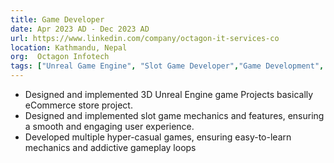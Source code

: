 ```yaml
---
title: Game Developer
date: Apr 2023 AD - Dec 2023 AD
url: https://www.linkedin.com/company/octagon-it-services-co
location: Kathmandu, Nepal
org:  Octagon Infotech 
tags: ["Unreal Game Engine", "Slot Game Developer","Game Development", "Unity", "VR Game Developer" ]
---
```


- Designed and implemented 3D Unreal Engine game Projects basically eCommerce
  store project.
- Designed and implemented slot game mechanics and features, ensuring a smooth
  and engaging user experience.
- Developed multiple hyper-casual games, ensuring easy-to-learn mechanics and
  addictive gameplay loops